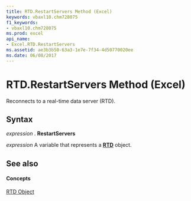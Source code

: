 ```yaml
---
title: RTD.RestartServers Method (Excel)
keywords: vbaxl10.chm728075
f1_keywords:
- vbaxl10.chm728075
ms.prod: excel
api_name:
- Excel.RTD.RestartServers
ms.assetid: ae3b3b50-63a3-1e7e-7f34-4d50770020ee
ms.date: 06/08/2017
---
```



# RTD.RestartServers Method (Excel)

Reconnects to a real-time data server (RTD).


## Syntax

 _expression_ . **RestartServers**

 _expression_ A variable that represents a **[RTD](rtd-object-excel.md)** object.


## See also


#### Concepts


[RTD Object](rtd-object-excel.md)

